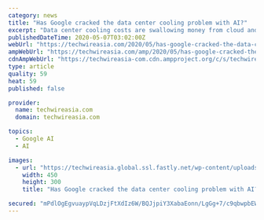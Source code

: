 ```yaml
---
category: news
title: "Has Google cracked the data center cooling problem with AI?"
excerpt: "Data center cooling costs are swallowing money from cloud and tech giants, but Google may have found a solution with AI."
publishedDateTime: 2020-05-07T03:02:00Z
webUrl: "https://techwireasia.com/2020/05/has-google-cracked-the-data-centre-cooling-problem-with-ai/"
ampWebUrl: "https://techwireasia.com/amp/2020/05/has-google-cracked-the-data-centre-cooling-problem-with-ai/"
cdnAmpWebUrl: "https://techwireasia-com.cdn.ampproject.org/c/s/techwireasia.com/amp/2020/05/has-google-cracked-the-data-centre-cooling-problem-with-ai/"
type: article
quality: 59
heat: 59
published: false

provider:
  name: techwireasia.com
  domain: techwireasia.com

topics:
  - Google AI
  - AI

images:
  - url: "https://techwireasia.global.ssl.fastly.net/wp-content/uploads/2020/05/000_Hkg9275130-450x300.jpg"
    width: 450
    height: 300
    title: "Has Google cracked the data center cooling problem with AI?"

secured: "mPdlOgEgvuaypVqLDzjFtXdIz6W/BQJjpiY3XabaEonn/LgGg+7/c9qbwpbEWWTc435gWlK4pp2TUGAOKbVXq6p6sLsaTDiAwSP6AEpQ/2gZPUSoUwHbRBXM05Zr2YSfh93CGcyk9MkbVoU4uA8do+4lVUl6XykV/Dua5ZZYS1ZTvPGVNcDETvKIPVwiBk+n9YsUvLi6MT1IvO8BbS15FR0AeyB8BrForZ4KqfscY9BZ0EEJyq6PjDAVQ6aR/TUrmGSe8txd0Wyn1MNdF1B/kpZ8Bu4+BmHWhCKpxOb1a9/D/7ms9sgTlETpyU+NMS+/zdoE2i65c/NfjoP8nkM0/ny29UmU4Z3yGG4wCz2O5YShwryZfVAxhFCAUJMrIwOnyjs+oiYLtdHFndIoWJQiFgdhD8T0R1WYF6vD5mohe3udWj4u2jMjVm16rJwWWLwJ4X82zg0zjnhSMhtsLBk2EYFQwEwoeJ5CuK2E12FiBLM=;bymxnqeI6KXFh9V1/pTucA=="
---
```


